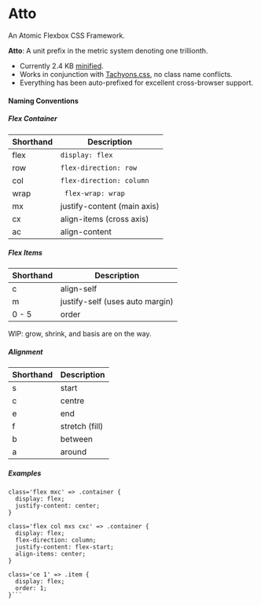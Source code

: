 # Atto
An Atomic Flexbox CSS Framework.

**Atto**: A unit prefix in the metric system denoting one trillionth.

+ Currently 2.4 KB [minified](http://www.minifier.org/).
+ Works in conjunction with [Tachyons.css](http://tachyons.io/), no class name conflicts.
+ Everything has been auto-prefixed for excellent cross-browser support.

#### Naming Conventions

##### Flex Container

|Shorthand	|Description|
|---|---|
|flex	|`display: flex`|
|row	|`flex-direction: row`|
|col	|`flex-direction: column`|
|wrap	|` flex-wrap: wrap`|
|mx	|justify-content (main axis)|
|cx	|align-items (cross axis)|
|ac	|align-content |

##### Flex Items

|Shorthand	|Description|
|---|---|
|c	| align-self|
|m	| justify-self (uses auto margin)|
|0 - 5	| order |

WIP: grow, shrink, and basis are on the way.

##### Alignment

|Shorthand	|Description|
|---|---|
|s	| start|
|c	| centre|
|e	| end|
|f	| stretch (fill)|
|b	| between |
|a	| around|

##### Examples

```
class='flex mxc' => .container {
  display: flex;
  justify-content: center;
}

class='flex col mxs cxc' => .container {
  display: flex;
  flex-direction: column;
  justify-content: flex-start;
  align-items: center;
}

class='ce 1' => .item {
  display: flex;
  order: 1;
}```
